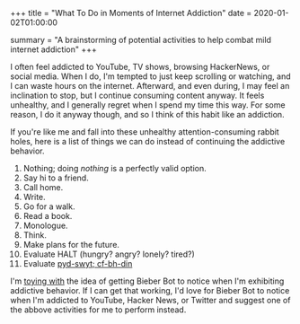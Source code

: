 +++
title = "What To Do in Moments of Internet Addiction"
date = 2020-01-02T01:00:00

summary = "A brainstorming of potential activities to help combat mild internet addiction"
+++

I often feel addicted to YouTube, TV shows, browsing HackerNews, or social media.
When I do, I'm tempted to just keep scrolling or watching, and I can waste hours on the internet.
Afterward, and even during, I may feel an inclination to stop, but I continue consuming content anyway.
It feels unhealthy, and I generally regret when I spend my time this way.
For some reason, I do it anyway though, and so I think of this habit like an addiction.

If you're like me and fall into these unhealthy attention-consuming rabbit holes, here is a list of things we can do instead of continuing the addictive behavior.

1. Nothing; doing _nothing_ is a perfectly valid option.
2. Say hi to a friend.
3. Call home.
4. Write.
5. Go for a walk.
6. Read a book.
7. Monologue.
8. Think.
9. Make plans for the future.
10. Evaluate HALT (hungry? angry? lonely? tired?)
11. Evaluate [pyd-swyt; cf-bh-din](/snippets/2020-01-02-pyd-swyt-cf-bh-din)

I'm [toying with](/snippets/2019-12-30-analyzing-my-browser-history) the idea of getting Bieber Bot to notice when I'm exhibiting addictive behavior. If I can get that working, I'd love for Bieber Bot to notice when I'm addicted to YouTube, Hacker News, or Twitter and suggest one of the abbove activities for me to perform instead.
